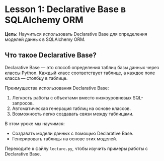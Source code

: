 # Lesson 1: Declarative Base в SQLAlchemy ORM

**Цель:** Научиться использовать Declarative Base для определения моделей данных в SQLAlchemy ORM.

## Что такое Declarative Base?

Declarative Base — это способ определения таблиц базы данных через классы Python. Каждый класс соответствует таблице, а
каждое поле класса — столбцу в таблице.

Преимущества использования Declarative Base:

1. Легкость работы с объектами вместо низкоуровневых SQL-запросов.
2. Автоматическая генерация таблиц на основе классов.
3. Возможность легко создавать связи между таблицами.

В этом уроке мы научимся:

- Создавать модели данных с помощью Declarative Base.
- Генерировать таблицы на основе этих моделей.

Переходите к файлу `lecture.py`, чтобы изучить примеры работы с Declarative Base.
